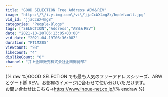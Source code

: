 ```yaml
---
title: "GOOD SELECTION Free Address ABW＆REV"
image: "https:\/\/i.ytimg.com\/vi\/jjaCcWX4mg8\/hqdefault.jpg"
vid_id: "jjaCcWX4mg8"
categories: "People-Blogs"
tags: ["SELECTION","Address","ABW＆REV"]
date: "2021-10-20T05:13:05+03:00"
vid_date: "2021-04-19T06:36:08Z"
duration: "PT1M28S"
viewcount: "98"
likeCount: "4"
dislikeCount: "0"
channel: "井上金庫販売株式会社企画開発部"
---
```

{% raw %}GOOD SELECTION でも最も人気のフリーアドレスシリーズ、ABWとゲート脚 REV。お部屋のイメージに合わせて使い分けいただけます。<br />お問い合わせはこちら→<a rel="nofollow" target="blank" href="https://www.inoue-net.co.jp/">https://www.inoue-net.co.jp/</a>{% endraw %}
